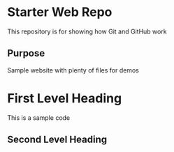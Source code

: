 # Starter Web Repo

This repository is for showing how Git and GitHub work

## Purpose

Sample website with plenty of files for demos


# First Level Heading

This is a sample code


## Second Level Heading


